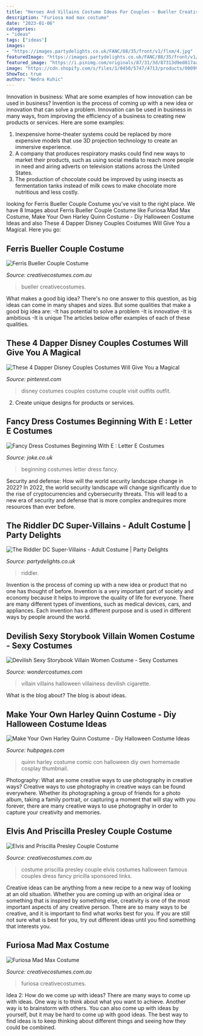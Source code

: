 ```yaml
---
title: "Heroes And Villains Costume Ideas For Couples ~ Bueller Creativecostumes"
description: "Furiosa mad max costume"
date: "2023-01-06"
categories:
- "ideas"
tags: ["ideas"]
images:
- "https://images.partydelights.co.uk/FANC/88/35/front/v1/flxm/4.jpg"
featuredImage: "https://images.partydelights.co.uk/FANC/88/35/front/v1/flxm/4.jpg"
featured_image: "https://i.pinimg.com/originals/87/31/3d/87313d9ed817aa650e8f2f4d309a1ffd.jpg"
image: "https://cdn.shopify.com/s/files/1/0450/5747/4713/products/00099635p.png?v=1614911229"
ShowToc: true
author: "Nedra Kuhic"
---
```



Innovation in business: What are some examples of how innovation can be used in business?
Invention is the process of coming up with a new idea or innovation that can solve a problem. Innovation can be used in business in many ways, from improving the efficiency of a business to creating new products or services. Here are some examples: 
1. Inexpensive home-theater systems could be replaced by more expensive models that use 3D projection technology to create an immersive experience. 
2. A company that produces respiratory masks could find new ways to market their products, such as using social media to reach more people in need and airing adverts on television stations across the United States. 
3. The production of chocolate could be improved by using insects as fermentation tanks instead of milk cows to make chocolate more nutritious and less costly. 

	

		
looking for Ferris Bueller Couple Costume you've visit to the right place. We have 8 Images about Ferris Bueller Couple Costume like Furiosa Mad Max Costume, Make Your Own Harley Quinn Costume - Diy Halloween Costume Ideas and also These 4 Dapper Disney Couples Costumes Will Give You a Magical. Here you go:
		
    
## Ferris Bueller Couple Costume

<img loading=lazy src="https://www.creativecostumes.com.au/wp-content/uploads/2018/07/CC_April_18_037-768x1024.jpg" onerror="this.onerror=null;this.src='https://tse4.mm.bing.net/th?id=OIP.DMAm-1rpkAKZgEn5iSZ2SwHaJ4&amp;pid=15.1';" alt="Ferris Bueller Couple Costume">

_Source: creativecostumes.com.au_

>bueller creativecostumes. 

	

What makes a good big idea?
There's no one answer to this question, as big ideas can come in many shapes and sizes. But some qualities that make a good big idea are: 
-It has potential to solve a problem
-It is innovative
-It is ambitious
-It is unique 
The articles below offer examples of each of these qualities.

    
## These 4 Dapper Disney Couples Costumes Will Give You A Magical

<img loading=lazy src="https://i.pinimg.com/originals/87/31/3d/87313d9ed817aa650e8f2f4d309a1ffd.jpg" onerror="this.onerror=null;this.src='https://tse1.mm.bing.net/th?id=OIP.O9K5jYDhTrJJy-vWGTu0_wHaLH&amp;pid=15.1';" alt="These 4 Dapper Disney Couples Costumes Will Give You a Magical">

_Source: pinterest.com_

>disney costumes couples costume couple visit outfits outfit. 

	

2. Create unique designs for products or services.

    
## Fancy Dress Costumes Beginning With E : Letter E Costumes

<img loading=lazy src="https://cdn.shopify.com/s/files/1/0450/5747/4713/products/00099635p.png?v=1614911229" onerror="this.onerror=null;this.src='https://tse1.mm.bing.net/th?id=OIP.MikAwgwywHZvrehriNVcDQHaLv&amp;pid=15.1';" alt="Fancy Dress Costumes Beginning With E : Letter E Costumes">

_Source: joke.co.uk_

>beginning costumes letter dress fancy. 

	

Security and defense: How will the world security landscape change in 2022?
In 2022, the world security landscape will change significantly due to the rise of cryptocurrencies and cybersecurity threats. This will lead to a new era of security and defense that is more complex andrequires more resources than ever before.

    
## The Riddler DC Super-Villains - Adult Costume | Party Delights

<img loading=lazy src="https://images.partydelights.co.uk/FANC/88/35/front/v1/flxm/4.jpg" onerror="this.onerror=null;this.src='https://tse2.mm.bing.net/th?id=OIP.6tuNFlIcG4OrNUqDeuRbVwHaJ4&amp;pid=15.1';" alt="The Riddler DC Super-Villains - Adult Costume | Party Delights">

_Source: partydelights.co.uk_

>riddler. 

	

Invention is the process of coming up with a new idea or product that no one has thought of before. Invention is a very important part of society and economy because it helps to improve the quality of life for everyone. There are many different types of inventions, such as medical devices, cars, and appliances. Each invention has a different purpose and is used in different ways by people around the world.

    
## Devilish Sexy Storybook Villain Women Costume - Sexy Costumes

<img loading=lazy src="https://img.wondercostumes.com/products/16-3/devilish-sexy-storybook-villain-women-costume.jpg" onerror="this.onerror=null;this.src='https://tse2.mm.bing.net/th?id=OIP.N8d-ooLQ3JulgPVPoWlumQHaKX&amp;pid=15.1';" alt="Devilish Sexy Storybook Villain Women Costume - Sexy Costumes">

_Source: wondercostumes.com_

>villain villains halloween villainess devilish cigarette. 

	

What is the blog about?
The blog is about ideas.

    
## Make Your Own Harley Quinn Costume - Diy Halloween Costume Ideas

<img loading=lazy src="https://usercontent2.hubstatic.com/12920931_50.jpg" onerror="this.onerror=null;this.src='https://tse3.mm.bing.net/th?id=OIP.TQsBcmjOVKbe-m9vQLN3vAHaLH&amp;pid=15.1';" alt="Make Your Own Harley Quinn Costume - Diy Halloween Costume Ideas">

_Source: hubpages.com_

>quinn harley costume comic con halloween diy own homemade cosplay thumbnail. 

	

Photography: What are some creative ways to use photography in creative ways?
Creative ways to use photography in creative ways can be found everywhere. Whether its photographing a group of friends for a photo album, taking a family portrait, or capturing a moment that will stay with you forever, there are many creative ways to use photography in order to capture your creativity and memories.

    
## Elvis And Priscilla Presley Couple Costume

<img loading=lazy src="https://www.creativecostumes.com.au/wp-content/uploads/2017/03/elvis-couple-510x680.jpg" onerror="this.onerror=null;this.src='https://tse1.mm.bing.net/th?id=OIP.xnfa0EzDFF-_2ruhGAC-jAHaJ4&amp;pid=15.1';" alt="Elvis and Priscilla Presley Couple Costume">

_Source: creativecostumes.com.au_

>costume priscilla presley couple elvis costumes halloween famous couples dress fancy pricilla sponsored links. 

	

Creative ideas can be anything from a new recipe to a new way of looking at an old situation. Whether you are coming up with an original idea or something that is inspired by something else, creativity is one of the most important aspects of any creative person. There are so many ways to be creative, and it is important to find what works best for you. If you are still not sure what is best for you, try out different ideas until you find something that interests you.

    
## Furiosa Mad Max Costume

<img loading=lazy src="https://www.creativecostumes.com.au/wp-content/uploads/2018/07/CC_April_18_118-768x1024.jpg" onerror="this.onerror=null;this.src='https://tse3.mm.bing.net/th?id=OIP.MtK8-ZwZxzwuIR4jijt5qAHaJ4&amp;pid=15.1';" alt="Furiosa Mad Max Costume">

_Source: creativecostumes.com.au_

>furiosa creativecostumes. 

	

Idea 2: How do we come up with ideas?
There are many ways to come up with ideas. One way is to think about what you want to achieve. Another way is to brainstorm with others. You can also come up with ideas by yourself, but it may be hard to come up with good ideas. The best way to find ideas is to keep thinking about different things and seeing how they could be combined.

